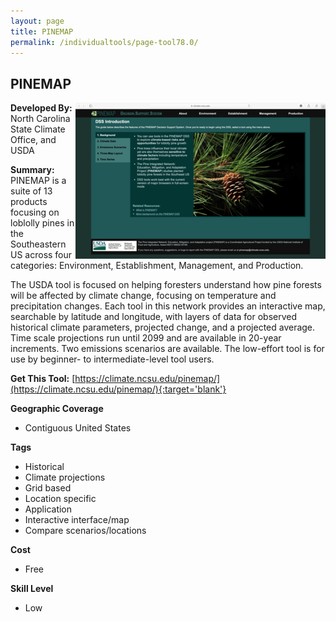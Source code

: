 ```yaml
---
layout: page
title: PINEMAP
permalink: /individualtools/page-tool78.0/
---
```

## PINEMAP

<img src="/images/scaled_250_400/TOOLID_78.0_ScreenCapture-1.png" style="max-height:250px;max-width:400;" align="right"/>

**Developed By:** North Carolina State Climate Office, and USDA

**Summary:** PINEMAP is a suite of 13 products focusing on loblolly pines in the Southeastern US across four categories: Environment, Establishment, Management, and Production.

The USDA tool is focused on helping foresters understand how pine forests will be affected by climate change, focusing on temperature and precipitation changes. Each tool in this network provides an interactive map, searchable by latitude and longitude, with layers of data for observed historical climate parameters, projected change, and a projected average. Time scale projections run until 2099 and are available in 20-year increments. Two emissions scenarios are available. The low-effort tool is for use by beginner- to intermediate-level tool users.

**Get This Tool:** [https://climate.ncsu.edu/pinemap/](https://climate.ncsu.edu/pinemap/){:target='blank'}

**Geographic Coverage**

* Contiguous United States

**Tags**

*  Historical 
*  Climate projections
*  Grid based
*  Location specific
*  Application
*  Interactive interface/map
*  Compare scenarios/locations

**Cost**

* Free

**Skill Level**

* Low

